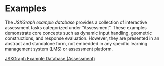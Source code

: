 # Examples

The _JSXGraph example database_ provides a collection of interactive assessment tasks categorized under “Assessment”. 
These examples demonstrate core concepts such as dynamic input handling, geometric constructions, and response evaluation. 
However, they are presented in an abstract and standalone form, not embedded in any specific learning management system (LMS) or assessment platform. 

[JSXGraph Example Database (Assessment)](https://jsxgraph.org/share/tag/assessment)
